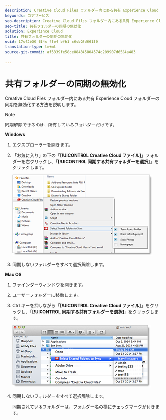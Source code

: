 ```yaml
---
description: Creative Cloud Files フォルダー内にある共有 Experience Cloud フォルダーの同期を無効化する方法を説明します。
keywords: コアサービス
seo-description: Creative Cloud Files フォルダー内にある共有 Experience Cloud フォルダーの同期を無効化する方法を説明します。
seo-title: 共有フォルダーの同期の無効化
solution: Experience Cloud
title: 共有フォルダーの同期の無効化
uuid: 17c42b39-614c-45e4-bfb1-c6cb2fd66150
translation-type: tm+mt
source-git-commit: af5339fe58ce884345804574c209907d6504a483

---
```



# 共有フォルダーの同期の無効化

Creative Cloud Files フォルダー内にある共有 Experience Cloud フォルダーの同期を無効化する方法を説明します。

>[!NOTE]
>
>同期解除できるのは、所有しているフォルダーだけです。
<p class="head"> <b>Windows</b> </p>

1. エクスプローラーを開きます。

1. 「お気に入り」の下の「**[!UICONTROL Creative Cloud ファイル]**」フォルダーを右クリックし、「**[!UICONTROL 同期する共有フォルダーを選択]**」をクリックします。

   ![](assets/select_sync_folders.png)

1. 同期しないフォルダーをすべて選択解除します。

<p class="head"> <b>Mac OS</b> </p>

1. ファインダーウィンドウを開きます。

1. ユーザーフォルダーに移動します。

1. Ctrl キーを押しながら「**[!UICONTROL Creative Cloud ファイル]**」をクリックし、「**[!UICONTROL 同期する共有フォルダーを選択]**」をクリックします。

   ![](assets/select_sync_folders_mac.png)

1. 同期しないフォルダーをすべて選択解除します。

   同期されているフォルダーは、フォルダー名の横にチェックマークが付きます。